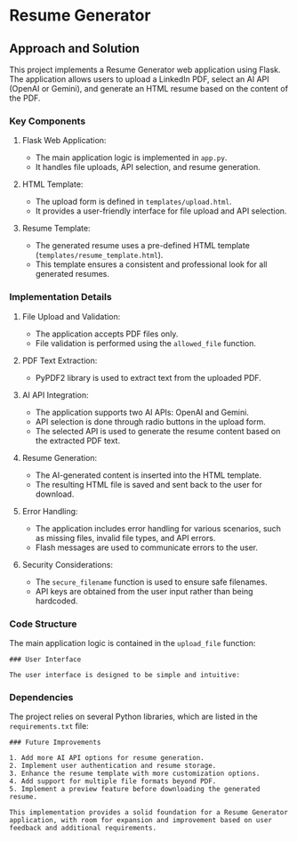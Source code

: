 # Resume Generator

## Approach and Solution

This project implements a Resume Generator web application using Flask. The application allows users to upload a LinkedIn PDF, select an AI API (OpenAI or Gemini), and generate an HTML resume based on the content of the PDF.

### Key Components

1. Flask Web Application:
   - The main application logic is implemented in `app.py`.
   - It handles file uploads, API selection, and resume generation.

2. HTML Template:
   - The upload form is defined in `templates/upload.html`.
   - It provides a user-friendly interface for file upload and API selection.

3. Resume Template:
   - The generated resume uses a pre-defined HTML template (`templates/resume_template.html`).
   - This template ensures a consistent and professional look for all generated resumes.

### Implementation Details

1. File Upload and Validation:
   - The application accepts PDF files only.
   - File validation is performed using the `allowed_file` function.

2. PDF Text Extraction:
   - PyPDF2 library is used to extract text from the uploaded PDF.

3. AI API Integration:
   - The application supports two AI APIs: OpenAI and Gemini.
   - API selection is done through radio buttons in the upload form.
   - The selected API is used to generate the resume content based on the extracted PDF text.

4. Resume Generation:
   - The AI-generated content is inserted into the HTML template.
   - The resulting HTML file is saved and sent back to the user for download.

5. Error Handling:
   - The application includes error handling for various scenarios, such as missing files, invalid file types, and API errors.
   - Flash messages are used to communicate errors to the user.

6. Security Considerations:
   - The `secure_filename` function is used to ensure safe filenames.
   - API keys are obtained from the user input rather than being hardcoded.

### Code Structure

The main application logic is contained in the `upload_file` function:

```
### User Interface

The user interface is designed to be simple and intuitive:

```
### Dependencies

The project relies on several Python libraries, which are listed in the `requirements.txt` file:

```
### Future Improvements

1. Add more AI API options for resume generation.
2. Implement user authentication and resume storage.
3. Enhance the resume template with more customization options.
4. Add support for multiple file formats beyond PDF.
5. Implement a preview feature before downloading the generated resume.

This implementation provides a solid foundation for a Resume Generator application, with room for expansion and improvement based on user feedback and additional requirements.
